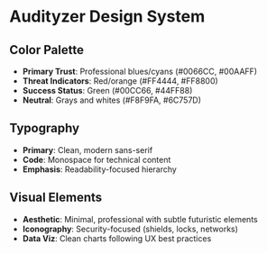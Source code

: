 
# Audityzer Design System

## Color Palette
- **Primary Trust**: Professional blues/cyans (#0066CC, #00AAFF)
- **Threat Indicators**: Red/orange (#FF4444, #FF8800)
- **Success Status**: Green (#00CC66, #44FF88)
- **Neutral**: Grays and whites (#F8F9FA, #6C757D)

## Typography
- **Primary**: Clean, modern sans-serif
- **Code**: Monospace for technical content
- **Emphasis**: Readability-focused hierarchy

## Visual Elements
- **Aesthetic**: Minimal, professional with subtle futuristic elements
- **Iconography**: Security-focused (shields, locks, networks)
- **Data Viz**: Clean charts following UX best practices
